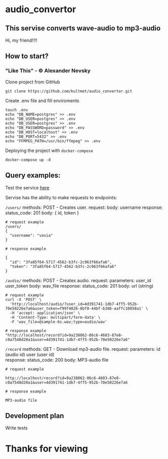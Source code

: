 # audio_convertor
## This servise converts wave-audio to mp3-audio

Hi, my friend!!!!

## How to start? 
### "Like This" - © Alexander Nevsky

Clone project from GitHub
```
git clone https://github.com/kultmet/audio_convertor.git
```

Create .env file and fill enviroments

```
touch .env
echo "DB_NAME=postgres" >> .env
echo "DB_USER=postgres" >> .env
echo "DB_USER=postgres" >> .env
echo "DB_PASSWORD=password" >> .env
echo "DB_HOST=localhost" >> .env
echo "DB_PORT=5432" >> .env
echo "FFMPEG_PATH=/usr/bin/ffmpeg" >> .env
```

Deploying the project with <code>docker-compose</code>

```
docker-compose up -d
```
## Query examples:

Test the service <a href="http://localhost/docs">here</a>

Servise has the ability to make requests to endpoints:

<code>/users/</code>
    methods:
        POST - Creates user.
            request:
                body:
                    username
            response:
                status_code: 201
                body:
                    {
                      id,
                      token
                    }

```
# request example
/users/ 
{
  "username": "vasia"
}
```

```
# response example

{
  "id": "3fa85f64-5717-4562-b3fc-2c963f66afa6",
  "token": "3fa85f64-5717-4562-b3fc-2c963f66afa6"
}
```



<code>/audio/</code>
    methods:
        POST - Creates audio.
            request:
                parameters:
                    user_id
                    user_token
                body:
                    wav_file
            response:
                status_code: 201
                body: 
                    url (string)

```
# request example
curl -X 'POST' \
  'http://localhost/audio/?user_id=4d391741-1db7-4ff5-952b-70e50226e7a6&user_token=f99f4826-8bf0-44bf-b386-aaffc10058a1' \
  -H 'accept: application/json' \
  -H 'Content-Type: multipart/form-data' \
  -F 'wav_file=@sample-6s.wav;type=audio/wav'

```

```
# response example
"http://localhost/record?id=9a238062-86c6-4603-87e8-c0a7548d20a1&user=4d391741-1db7-4ff5-952b-70e50226e7a6"
```

<code>/record</code>
    methods:
        GET - Download mp3-audio file.
            request:
                parameters:
                    id (audio id)
                    user (user id)   
            response:
                status_code: 200
                body:
                    MP3-audio file
    
```
# request example

http://localhost/record?id=9a238062-86c6-4603-87e8-c0a7548d20a1&user=4d391741-1db7-4ff5-952b-70e50226e7a6
```

```
# response example

MP3-audio file
```

## Development plan

Write tests

# Thanks for viewing